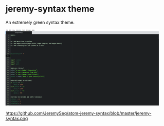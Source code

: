 # jeremy-syntax theme

An extremely green syntax theme.

![A screenshot of your theme](https://github.com/JeremySeq/atom-jeremy-syntax/blob/master/jeremy-syntax.png)

https://github.com/JeremySeq/atom-jeremy-syntax/blob/master/jeremy-syntax.png
